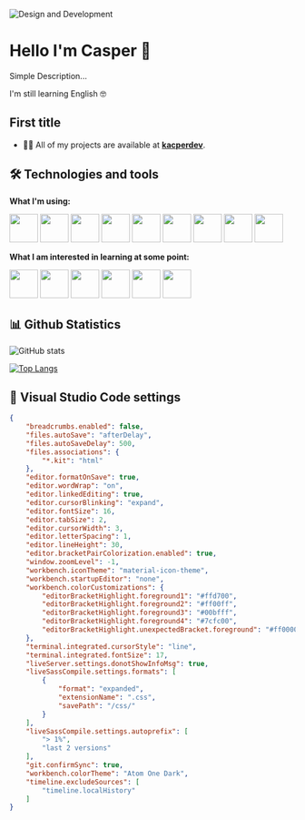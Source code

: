 ![Design and Development](http://zmudakacper.pl/image/github/baner.png)

# Hello I'm Casper 🌊

Simple Description...

I'm still learning English 🤓

## First title

- 👨‍💻 All of my projects are available at <a href="http://zmudakacper.pl">**kacperdev**</a>.

## 🛠 Technologies and tools

**What I'm using:**

<p>
    <img style="height: 50px;" src="http://www.zmudakacper.pl/image/github/html.png"></img>
    <img style="height: 50px;" src="http://www.zmudakacper.pl/image/github/css.png"></img>
    <img style="height: 50px;" src="http://www.zmudakacper.pl/image/github/sass.png"></img>
    <img style="height: 50px;" src="http://www.zmudakacper.pl/image/github/js.png"></img>
    <img style="height: 50px;" src="http://www.zmudakacper.pl/image/github/git.png"></img>
    <img style="height: 50px;" src="http://www.zmudakacper.pl/image/github/github.png"></img>
    <img style="height: 50px;" src="http://www.zmudakacper.pl/image/github/gulp.png"></img>
    <img style="height: 50px;" src="http://www.zmudakacper.pl/image/github/npm.png"></img>
    <img style="height: 50px;" src="http://www.zmudakacper.pl/image/github/vsc.png"></img>
</p>

**What I am interested in learning at some point:**

<p>
    <img style="height: 50px;" src="http://www.zmudakacper.pl/image/github/gsap.png"></img>
    <img style="height: 50px;" src="http://www.zmudakacper.pl/image/github/ts.png"></img>
    <img style="height: 50px;" src="http://www.zmudakacper.pl/image/github/react.png"></img>
    <img style="height: 50px;" src="http://www.zmudakacper.pl/image/github/firebase.png"></img>
    <img style="height: 50px;" src="http://www.zmudakacper.pl/image/github/node.png"></img>
    <img style="height: 50px;" src="http://www.zmudakacper.pl/image/github/styled.png"></img>
</p>

## 📊 Github Statistics

![GitHub stats](https://github-readme-stats.vercel.app/api?username=CasperZmuda&show_icons=true)

[![Top Langs](https://github-readme-stats.vercel.app/api/top-langs/?username=CasperZmuda)](https://github.com/anuraghazra/github-readme-stats)

## 🔮 Visual Studio Code settings

```json
{
    "breadcrumbs.enabled": false,
    "files.autoSave": "afterDelay",
    "files.autoSaveDelay": 500,
    "files.associations": {
        "*.kit": "html"
    },
    "editor.formatOnSave": true,
    "editor.wordWrap": "on",
    "editor.linkedEditing": true,
    "editor.cursorBlinking": "expand",
    "editor.fontSize": 16,
    "editor.tabSize": 2,
    "editor.cursorWidth": 3,
    "editor.letterSpacing": 1,
    "editor.lineHeight": 30,
    "editor.bracketPairColorization.enabled": true,
    "window.zoomLevel": -1,
    "workbench.iconTheme": "material-icon-theme",
    "workbench.startupEditor": "none",
    "workbench.colorCustomizations": {
        "editorBracketHighlight.foreground1": "#ffd700",
        "editorBracketHighlight.foreground2": "#ff00ff",
        "editorBracketHighlight.foreground3": "#00bfff",
        "editorBracketHighlight.foreground4": "#7cfc00",
        "editorBracketHighlight.unexpectedBracket.foreground": "#ff0000"
    },
    "terminal.integrated.cursorStyle": "line",
    "terminal.integrated.fontSize": 17,
    "liveServer.settings.donotShowInfoMsg": true,
    "liveSassCompile.settings.formats": [
        {
            "format": "expanded",
            "extensionName": ".css",
            "savePath": "/css/"
        }
    ],
    "liveSassCompile.settings.autoprefix": [
        "> 1%",
        "last 2 versions"
    ],
    "git.confirmSync": true,
    "workbench.colorTheme": "Atom One Dark",
    "timeline.excludeSources": [
        "timeline.localHistory"
    ]
}
```
